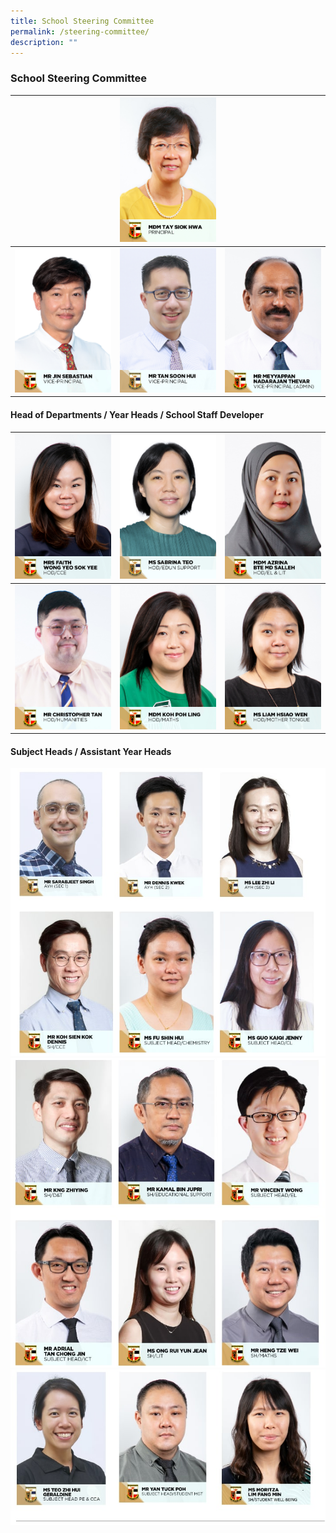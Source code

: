 ```yaml
---
title: School Steering Committee
permalink: /steering-committee/
description: ""
---
```

### School Steering Committee 


|| ![](/images/School%20Steering%20Committee/Tay%20Siok%20Hwa.jpg) ||
| -------- | -------- | -------- |
|![](/images/School%20Steering%20Committee/Jin%20Sebastian.jpg)|![](/images/School%20Steering%20Committee/Tan%20Soon%20Hui.jpg)|![](/images/School%20Steering%20Committee/Meyyappan%20Nadarajan%20Thevar.jpg)|

#### Head of Departments / Year Heads / School Staff Developer

|![](/images/School%20Steering%20Committee/Faith%20Wong%20Yeo%20Sok%20Yee.jpg)|![](/images/School%20Steering%20Committee/Teo%20Wei%20Ping%20Sabrina.jpg)|![](/images/School%20Steering%20Committee/Azrina%20Md%20Salleh.jpg)|
| -------- | -------- | -------- |
|![](/images/School%20Steering%20Committee/Christopher%20Tan%20Swan%20Kiat.jpg)|![](/images/School%20Steering%20Committee/Koh%20Poh%20Ling.jpg)|![](/images/School%20Steering%20Committee/Liam%20Hsiao%20Wen.jpg)|| -------- | -------- | -------- |




#### Subject Heads / Assistant Year Heads

![](/images/4xxxxx.jpg)
![](/images/5xxxxx.jpg)
![](/images/6xxxxx.jpg)